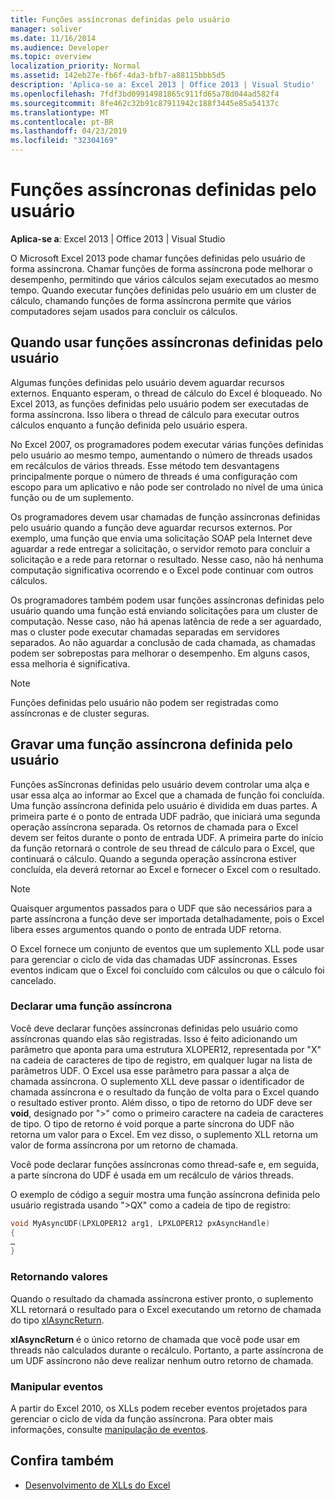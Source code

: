 ```yaml
---
title: Funções assíncronas definidas pelo usuário
manager: soliver
ms.date: 11/16/2014
ms.audience: Developer
ms.topic: overview
localization_priority: Normal
ms.assetid: 142eb27e-fb6f-4da3-bfb7-a88115bbb5d5
description: 'Aplica-se a: Excel 2013 | Office 2013 | Visual Studio'
ms.openlocfilehash: 7fdf3bd09914981865c911fd65a78d044ad582f4
ms.sourcegitcommit: 8fe462c32b91c87911942c188f3445e85a54137c
ms.translationtype: MT
ms.contentlocale: pt-BR
ms.lasthandoff: 04/23/2019
ms.locfileid: "32304169"
---
```

# <a name="asynchronous-user-defined-functions"></a>Funções assíncronas definidas pelo usuário

**Aplica-se a**: Excel 2013 | Office 2013 | Visual Studio 
  
O Microsoft Excel 2013 pode chamar funções definidas pelo usuário de forma assíncrona. Chamar funções de forma assíncrona pode melhorar o desempenho, permitindo que vários cálculos sejam executados ao mesmo tempo. Quando executar funções definidas pelo usuário em um cluster de cálculo, chamando funções de forma assíncrona permite que vários computadores sejam usados para concluir os cálculos.
  
## <a name="when-to-use-asynchronous-user-defined-functions"></a>Quando usar funções assíncronas definidas pelo usuário

Algumas funções definidas pelo usuário devem aguardar recursos externos. Enquanto esperam, o thread de cálculo do Excel é bloqueado. No Excel 2013, as funções definidas pelo usuário podem ser executadas de forma assíncrona. Isso libera o thread de cálculo para executar outros cálculos enquanto a função definida pelo usuário espera.
  
No Excel 2007, os programadores podem executar várias funções definidas pelo usuário ao mesmo tempo, aumentando o número de threads usados em recálculos de vários threads. Esse método tem desvantagens principalmente porque o número de threads é uma configuração com escopo para um aplicativo e não pode ser controlado no nível de uma única função ou de um suplemento.
  
Os programadores devem usar chamadas de função assíncronas definidas pelo usuário quando a função deve aguardar recursos externos. Por exemplo, uma função que envia uma solicitação SOAP pela Internet deve aguardar a rede entregar a solicitação, o servidor remoto para concluir a solicitação e a rede para retornar o resultado. Nesse caso, não há nenhuma computação significativa ocorrendo e o Excel pode continuar com outros cálculos.
  
Os programadores também podem usar funções assíncronas definidas pelo usuário quando uma função está enviando solicitações para um cluster de computação. Nesse caso, não há apenas latência de rede a ser aguardado, mas o cluster pode executar chamadas separadas em servidores separados. Ao não aguardar a conclusão de cada chamada, as chamadas podem ser sobrepostas para melhorar o desempenho. Em alguns casos, essa melhoria é significativa.
  
> [!NOTE]
> Funções definidas pelo usuário não podem ser registradas como assíncronas e de cluster seguras. 
  
## <a name="writing-an-asynchronous-user-defined-function"></a>Gravar uma função assíncrona definida pelo usuário

Funções asSíncronas definidas pelo usuário devem controlar uma alça e usar essa alça ao informar ao Excel que a chamada de função foi concluída. Uma função assíncrona definida pelo usuário é dividida em duas partes. A primeira parte é o ponto de entrada UDF padrão, que iniciará uma segunda operação assíncrona separada. Os retornos de chamada para o Excel devem ser feitos durante o ponto de entrada UDF. A primeira parte do início da função retornará o controle de seu thread de cálculo para o Excel, que continuará o cálculo. Quando a segunda operação assíncrona estiver concluída, ela deverá retornar ao Excel e fornecer o Excel com o resultado. 
  
> [!NOTE]
> Quaisquer argumentos passados para o UDF que são necessários para a parte assíncrona a função deve ser importada detalhadamente, pois o Excel libera esses argumentos quando o ponto de entrada UDF retorna. 
  
O Excel fornece um conjunto de eventos que um suplemento XLL pode usar para gerenciar o ciclo de vida das chamadas UDF assíncronas. Esses eventos indicam que o Excel foi concluído com cálculos ou que o cálculo foi cancelado.
  
### <a name="declaring-an-asynchronous-function"></a>Declarar uma função assíncrona

Você deve declarar funções assíncronas definidas pelo usuário como assíncronas quando elas são registradas. Isso é feito adicionando um parâmetro que aponta para uma estrutura XLOPER12, representada por "X" na cadeia de caracteres de tipo de registro, em qualquer lugar na lista de parâmetros UDF. O Excel usa esse parâmetro para passar a alça de chamada assíncrona. O suplemento XLL deve passar o identificador de chamada assíncrona e o resultado da função de volta para o Excel quando o resultado estiver pronto. Além disso, o tipo de retorno do UDF deve ser **void**, designado por ">" como o primeiro caractere na cadeia de caracteres de tipo. O tipo de retorno é void porque a parte síncrona do UDF não retorna um valor para o Excel. Em vez disso, o suplemento XLL retorna um valor de forma assíncrona por um retorno de chamada. 
  
Você pode declarar funções assíncronas como thread-safe e, em seguida, a parte síncrona do UDF é usada em um recálculo de vários threads. 
  
O exemplo de código a seguir mostra uma função assíncrona definida pelo usuário registrada usando "\>QX" como a cadeia de tipo de registro:
  
```cpp
void MyAsyncUDF(LPXLOPER12 arg1, LPXLOPER12 pxAsyncHandle)
{
…
}
```

### <a name="returning-values"></a>Retornando valores

Quando o resultado da chamada assíncrona estiver pronto, o suplemento XLL retornará o resultado para o Excel executando um retorno de chamada do tipo [xlAsyncReturn](xlasyncreturn.md).
  
**xlAsyncReturn** é o único retorno de chamada que você pode usar em threads não calculados durante o recálculo. Portanto, a parte assíncrona de um UDF assíncrono não deve realizar nenhum outro retorno de chamada. 
  
### <a name="handling-events"></a>Manipular eventos

A partir do Excel 2010, os XLLs podem receber eventos projetados para gerenciar o ciclo de vida da função assíncrona. Para obter mais informações, consulte [manipulação de eventos](handling-events.md).
  
## <a name="see-also"></a>Confira também

- [Desenvolvimento de XLLs do Excel](developing-excel-xlls.md)

